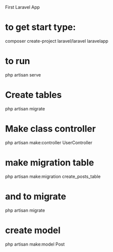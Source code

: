 First Laravel App

# to get start type:
composer create-project laravel/laravel laravelapp

# to run
php artisan serve

# Create tables
php artisan migrate

# Make class controller
php artisan make:controller UserController

# make migration table
php artisan make:migration create_posts_table
# and to migrate
php artisan migrate

# create model
php artisan make:model Post
